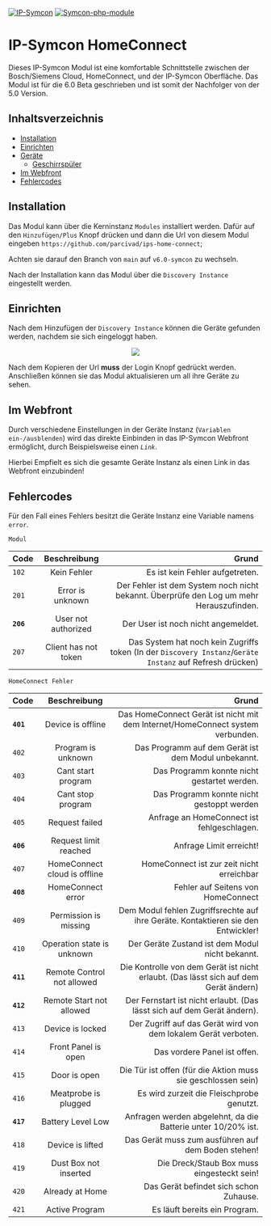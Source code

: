 [![IP-Symcon](https://img.shields.io/badge/IP--Symcon->6.0-blue.svg?style=flat-square)](https://www.symcon.de)
[![Symcon-php-module](https://img.shields.io/badge/Symcon-PHP--Modul-red.svg?style=flat-square)](https://www.symcon.de/service/dokumentation/entwicklerbereich/sdk-tools/sdk-php/)

# IP-Symcon HomeConnect
Dieses IP-Symcon Modul ist eine komfortable Schnittstelle zwischen der Bosch/Siemens Cloud, HomeConnect, und der IP-Symcon Oberfläche. Das Modul ist für die 6.0 Beta geschrieben und ist somit der Nachfolger von der 5.0 Version.

## Inhaltsverzeichnis

- [Installation](#installation)
- [Einrichten](#einrichten)
- [Geräte](#inhaltsverzeichnis)
	- [Geschirrspüler](https://github.com/LegendDragon11/ips-home-connect/blob/main/HomeConnect%20Dishwasher/Geschirrspüler.md)
	<!-- [Ofen](https://github.com/LegendDragon11/ips-home-connect/blob/main/HomeConnect%20Oven/Ofen.md)-->
- [Im Webfront](#im-webfront)
- [Fehlercodes](#fehlercodes)

## Installation 
Das Modul kann über die Kerninstanz `Modules` installiert werden. Dafür auf den `Hinzufügen/Plus` Knopf drücken und dann die Url von 
diesem Modul eingeben `https://github.com/parcivad/ips-home-connect`;

Achten sie darauf den Branch von `main` auf `v6.0-symcon` zu wechseln.

Nach der Installation kann das Modul über die ``Discovery Instance`` eingestellt werden.

## Einrichten
Nach dem Hinzufügen der ``Discovery Instance`` können die Geräte gefunden werden, nachdem sie sich eingeloggt haben.

<p align="center">
  <img width="auto" height="auto" src="https://github.com/parcivad/img/blob/main/Home%20Connect%20Login.png">
</p>

Nach dem Kopieren der Url **muss** der Login Knopf gedrückt werden. Anschließen können sie das Modul aktualisieren um all ihre Geräte zu sehen.

## Im Webfront
Durch verschiedene Einstellungen in der Geräte Instanz (`Variablen ein-/ausblenden`) wird das direkte Einbinden in das
IP-Symcon Webfront ermöglicht, durch Beispielsweise einen *`Link`*.

Hierbei Empfielt es sich die gesamte Geräte Instanz als einen Link in das Webfront einzubinden!

## Fehlercodes
Für den Fall eines Fehlers besitzt die Geräte Instanz eine Variable namens `error`.

```Modul```

Code | Beschreibung | Grund
:--- | :---: | ---:
`102` | Kein Fehler | Es ist kein Fehler aufgetreten.
`201` | Error is unknown | Der Fehler ist dem System noch nicht bekannt. Überprüfe den Log um mehr Herauszufinden.
**`206`** | User not authorized | Der User ist noch nicht angemeldet.
`207` | Client has not token | Das System hat noch kein Zugriffs token (In der `Discovery Instanz`/`Geräte Instanz` auf Refresh drücken)

```HomeConnect Fehler```

Code | Beschreibung | Grund
:--- | :---: | ---:
**`401`** | Device is offline | Das HomeConnect Gerät ist nicht mit dem Internet/HomeConnect system verbunden.
`402` | Program is unknown | Das Programm auf dem Gerät ist dem Modul unbekannt.
`403` | Cant start program | Das Programm konnte nicht gestartet werden.
`404` | Cant stop program | Das Programm konnte nicht gestoppt werden
`405` | Request failed  | Anfrage an HomeConnect ist fehlgeschlagen.
**`406`** | Request limit reached | Anfrage Limit erreicht!
`407` | HomeConnect cloud is offline | HomeConnect ist zur zeit nicht erreichbar
**`408`** | HomeConnect error | Fehler auf Seitens von HomeConnect
`409` | Permission is missing | Dem Modul fehlen Zugriffsrechte auf ihre Geräte. Kontaktieren sie den Entwickler!
`410` | Operation state is unknown  | Der Geräte Zustand ist dem Modul nicht bekannt.
**`411`** | Remote Control not allowed  | Die Kontrolle von dem Gerät ist nicht erlaubt. (Das lässt sich auf dem Gerät ändern)
**`412`** | Remote Start not allowed  | Der Fernstart ist nicht erlaubt. (Das lässt sich auf dem Gerät ändern).
`413` | Device is locked  | Der Zugriff auf das Gerät wird von dem lokalem Gerät verboten.
`414` | Front Panel is open  | Das vordere Panel ist offen.
`415` | Door is open  | Die Tür ist offen (für die Aktion muss sie geschlossen sein)
`416` | Meatprobe is plugged  | Es wird zurzeit die Fleischprobe genutzt.
**`417`** | Battery Level Low | Anfragen werden abgelehnt, da die Batterie unter 10/20% ist.
`418` | Device is lifted | Das Gerät muss zum ausführen auf dem Boden stehen!
`419` | Dust Box not inserted | Die Dreck/Staub Box muss eingesteckt sein!
`420` | Already at Home | Das Gerät befindet sich schon Zuhause.
`421` | Active Program | Es läuft bereits ein Program. 
